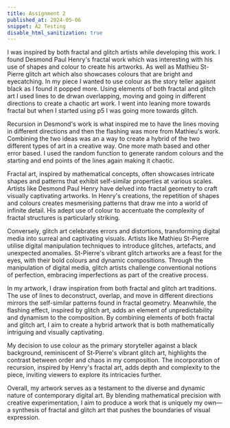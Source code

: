 ```yaml
---
title: Assignment 2
published_at: 2024-05-06
snippet: A2 Testing
disable_html_sanitization: true
---
```

I was inspired by both fractal and glitch artists while developing this work. I found Desmond Paul Henry's fractal work which was interesting with his use of shapes and colour to create his artworks. As well as Mathieu St-Pierre glitch art which also showcases colours that are bright and eyecatching. In my piece I wanted to use colour as the story teller agaisnt black as I found it popped more. Using elements of both fractal and glitch art I used lines to de drwan overlapping, moving and going in different directions to create a chaotic art work. I went into leaning more towards fractal but when I started using p5 I was going more towards glitch.

Recursion in Desmond's work is what inspired me to have the lines moving in different directions and then the flashing was more from Mathieu's work. Combining the two ideas was an a way to create a hybrid of the two different types of art in a creative way. One more math based and other error based. I used the random function to generate random colours and the starting and end points of the lines again making it chaotic. 

Fractal art, inspired by mathematical concepts, often showcases intricate shapes and patterns that exhibit self-similar properties at various scales. Artists like Desmond Paul Henry have delved into fractal geometry to craft visually captivating artworks. In Henry's creations, the repetition of shapes and colours creates mesmerising patterns that draw me into a world of infinite detail. His adept use of colour to accentuate the complexity of fractal structures is particularly striking. 

Conversely, glitch art celebrates errors and distortions, transforming digital media into surreal and captivating visuals. Artists like Mathieu St-Pierre utilise digital manipulation techniques to introduce glitches, artefacts, and unexpected anomalies. St-Pierre's vibrant glitch artworks are a feast for the eyes, with their bold colours and dynamic compositions. Through the manipulation of digital media, glitch artists challenge conventional notions of perfection, embracing imperfections as part of the creative process.

In my artwork, I draw inspiration from both fractal and glitch art traditions. The use of lines to deconstruct, overlap, and move in different directions mirrors the self-similar patterns found in fractal geometry. Meanwhile, the flashing effect, inspired by glitch art, adds an element of unpredictability and dynamism to the composition. By combining elements of both fractal and glitch art, I aim to create a hybrid artwork that is both mathematically intriguing and visually captivating.

My decision to use colour as the primary storyteller against a black background, reminiscent of St-Pierre's vibrant glitch art, highlights the contrast between order and chaos in my composition. The incorporation of recursion, inspired by Henry's fractal art, adds depth and complexity to the piece, inviting viewers to explore its intricacies further.

Overall, my artwork serves as a testament to the diverse and dynamic nature of contemporary digital art. By blending mathematical precision with creative experimentation, I aim to produce a work that is uniquely my own—a synthesis of fractal and glitch art that pushes the boundaries of visual expression.